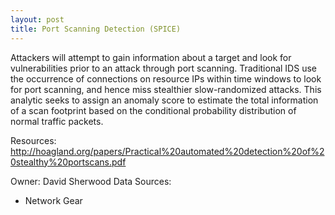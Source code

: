 ```yaml
---
layout: post
title: Port Scanning Detection (SPICE)
---
```

Attackers will attempt to gain information about a target and look for vulnerabilities prior to an attack through port scanning. Traditional IDS use the occurrence of connections on resource IPs within time windows to look for port scanning, and hence miss stealthier slow-randomized attacks. This analytic seeks to assign an anomaly score to estimate the total information of a scan footprint based on the conditional probability distribution of normal traffic packets.

Resources: <http://hoagland.org/papers/Practical%20automated%20detection%20of%20stealthy%20portscans.pdf>

Owner: David Sherwood
Data Sources:
* Network Gear
